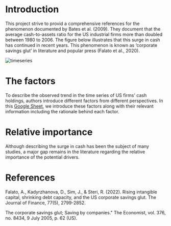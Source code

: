 # Introduction
This project strive to provid a comprehensive references for the phenomenon documented by Bates et al. (2009). They document that the average cash-to-assets ratio for the US industrial firms more than doubled between 1980 to 2006. The figure below illustrates that this surge in cash has continued in recent years.
This phenomenon is known as ‘corporate savings glut’ in literature and popular press (Falato et al., 2020).

![timeseries](https://user-images.githubusercontent.com/81563436/222896767-605bacb9-0e9f-4a8b-94cd-35e13a71a507.png)



# The factors
To describe the observed trend in the time series of US firms' cash holdings, authors introduce different factors from different perspectives. 
In this [Google Sheet](https://docs.google.com/spreadsheets/d/1wYnN-2_9oZmnNFHefQrnmEiUmphaRApzCQQVirDD7hM/edit?usp=sharing), we introduce these factors along with their relevant information including the rationale behind each factor.

 
# Relative importance

Although describing the surge in cash has been the subject of many studies, a major gap remains in the literature regarding the relative importance of the potential drivers.  


# References
Falato, A., Kadyrzhanova, D., Sim, J., & Steri, R. (2022). Rising intangible capital, shrinking debt capacity, and the US corporate savings glut. The Journal of Finance, 77(5), 2799-2852.

The corporate savings glut; Saving by companies." The Economist, vol. 376, no. 8434, 9 July 2005, p. 62 (US).
